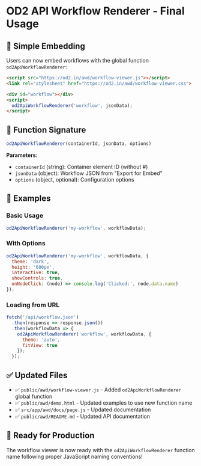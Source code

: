 # OD2 API Workflow Renderer - Final Usage

## 🎯 Simple Embedding

Users can now embed workflows with the global function `od2ApiWorkflowRenderer`:

```html
<script src="https://od2.in/awd/workflow-viewer.js"></script>
<link rel="stylesheet" href="https://od2.in/awd/workflow-viewer.css">

<div id="workflow"></div>
<script>
  od2ApiWorkflowRenderer('workflow', jsonData);
</script>
```

## 📝 Function Signature

```javascript
od2ApiWorkflowRenderer(containerId, jsonData, options)
```

**Parameters:**
- `containerId` (string): Container element ID (without #)
- `jsonData` (object): Workflow JSON from "Export for Embed"
- `options` (object, optional): Configuration options

## 🎨 Examples

### Basic Usage
```javascript
od2ApiWorkflowRenderer('my-workflow', workflowData);
```

### With Options
```javascript
od2ApiWorkflowRenderer('my-workflow', workflowData, {
  theme: 'dark',
  height: '600px',
  interactive: true,
  showControls: true,
  onNodeClick: (node) => console.log('Clicked:', node.data.name)
});
```

### Loading from URL
```javascript
fetch('/api/workflow.json')
  .then(response => response.json())
  .then(workflowData => {
    od2ApiWorkflowRenderer('workflow', workflowData, {
      theme: 'auto',
      fitView: true
    });
  });
```

## ✅ Updated Files

- ✅ `public/awd/workflow-viewer.js` - Added `od2ApiWorkflowRenderer` global function
- ✅ `public/awd/demo.html` - Updated examples to use new function name
- ✅ `src/app/awd/docs/page.js` - Updated documentation
- ✅ `public/awd/README.md` - Updated API documentation

## 🚀 Ready for Production

The workflow viewer is now ready with the `od2ApiWorkflowRenderer` function name following proper JavaScript naming conventions!
